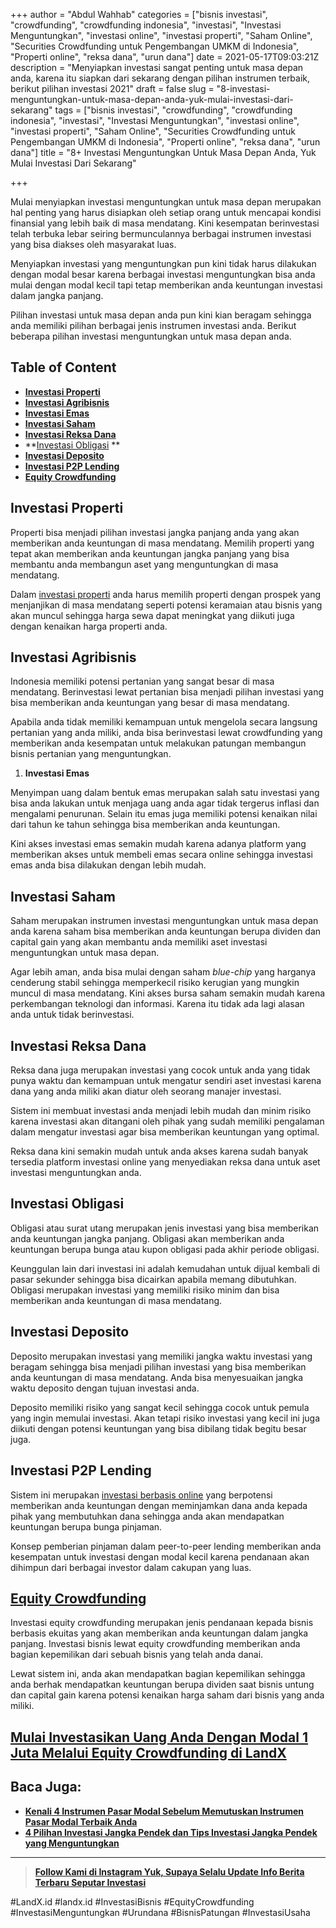 +++
author = "Abdul Wahhab"
categories = ["bisnis investasi", "crowdfunding", "crowdfunding indonesia", "investasi", "Investasi Menguntungkan", "investasi online", "investasi properti", "Saham Online", "Securities Crowdfunding untuk Pengembangan UMKM di Indonesia", "Properti online", "reksa dana", "urun dana"]
date = 2021-05-17T09:03:21Z
description = "Menyiapkan investasi sangat penting untuk masa depan anda, karena itu siapkan dari sekarang dengan pilihan instrumen terbaik, berikut pilihan investasi 2021"
draft = false
slug = "8-investasi-menguntungkan-untuk-masa-depan-anda-yuk-mulai-investasi-dari-sekarang"
tags = ["bisnis investasi", "crowdfunding", "crowdfunding indonesia", "investasi", "Investasi Menguntungkan", "investasi online", "investasi properti", "Saham Online", "Securities Crowdfunding untuk Pengembangan UMKM di Indonesia", "Properti online", "reksa dana", "urun dana"]
title = "8+ Investasi Menguntungkan Untuk Masa Depan Anda, Yuk Mulai Investasi Dari Sekarang"

+++


Mulai menyiapkan investasi menguntungkan untuk masa depan merupakan hal penting yang harus disiapkan oleh setiap orang untuk mencapai kondisi finansial yang lebih baik di masa mendatang. Kini kesempatan berinvestasi telah terbuka lebar seiring bermunculannya berbagai instrumen investasi yang bisa diakses oleh masyarakat luas.

Menyiapkan investasi yang menguntungkan pun kini tidak harus dilakukan dengan modal besar karena berbagai investasi menguntungkan bisa anda mulai dengan modal kecil tapi tetap memberikan anda keuntungan investasi dalam jangka panjang.

Pilihan investasi untuk masa depan anda pun kini kian beragam sehingga anda memiliki pilihan berbagai jenis instrumen investasi anda. Berikut beberapa pilihan investasi menguntungkan untuk masa depan anda.

## Table of Content

* ******[Investasi Properti](#investasi-properti)******
* ******[Investasi Agribisnis](#investasi-agribisnis)******
* **[Investasi Emas](#investasi-emas)**
* **[Investasi Saham](#investasi-saham )**
* **[Investasi Reksa Dana](#investasi-reksa-dana )**
* **[Investasi Obligasi](#investasi-obligasi ) **
* **[Investasi Deposito](#investasi-deposito)**
* **[Investasi P2P Lending](#investasi-p2p-lending)**
* ******[Equity Crowdfunding]( #equity-crowdfunding)******

## Investasi Properti

Properti bisa menjadi pilihan investasi jangka panjang anda yang akan memberikan anda keuntungan di masa mendatang. Memilih properti yang tepat akan memberikan anda keuntungan jangka panjang yang bisa membantu anda membangun aset yang menguntungkan di masa mendatang.

Dalam [investasi properti](https://landx.id/) anda harus memilih properti dengan prospek yang menjanjikan di masa mendatang seperti potensi keramaian atau bisnis yang akan muncul sehingga harga sewa dapat meningkat yang diikuti juga dengan kenaikan harga properti anda.

## Investasi Agribisnis

Indonesia memiliki potensi pertanian yang sangat besar di masa mendatang. Berinvestasi lewat pertanian bisa menjadi pilihan investasi yang bisa memberikan anda keuntungan yang besar di masa mendatang.

Apabila anda tidak memiliki kemampuan untuk mengelola secara langsung pertanian yang anda miliki, anda bisa berinvestasi lewat crowdfunding yang memberikan anda kesempatan untuk melakukan patungan membangun bisnis pertanian yang menguntungkan.

1. ******Investasi Emas******

Menyimpan uang dalam bentuk emas merupakan salah satu investasi yang bisa anda lakukan untuk menjaga uang anda agar tidak tergerus inflasi dan mengalami penurunan. Selain itu emas juga memiliki potensi kenaikan nilai dari tahun ke tahun sehingga bisa memberikan anda keuntungan.

Kini akses investasi emas semakin mudah karena adanya platform yang memberikan akses untuk membeli emas secara online sehingga investasi emas anda bisa dilakukan dengan lebih mudah.

## Investasi Saham

Saham merupakan instrumen investasi menguntungkan untuk masa depan anda karena saham bisa memberikan anda keuntungan berupa dividen dan capital gain yang akan membantu anda memiliki aset investasi menguntungkan untuk masa depan.

Agar lebih aman, anda bisa mulai dengan saham _blue-chip_ yang harganya cenderung stabil sehingga memperkecil risiko kerugian yang mungkin muncul di masa mendatang. Kini akses bursa saham semakin mudah karena perkembangan teknologi dan informasi. Karena itu tidak ada lagi alasan anda untuk tidak berinvestasi.

## Investasi Reksa Dana

Reksa dana juga merupakan investasi yang cocok untuk anda yang tidak punya waktu dan kemampuan untuk mengatur sendiri aset investasi karena dana yang anda miliki akan diatur oleh seorang manajer investasi.

Sistem ini membuat investasi anda menjadi lebih mudah dan minim risiko karena investasi akan ditangani oleh pihak yang sudah memiliki pengalaman dalam mengatur investasi agar bisa memberikan keuntungan yang optimal.

Reksa dana kini semakin mudah untuk anda akses karena sudah banyak tersedia platform investasi online yang menyediakan reksa dana untuk aset investasi menguntungkan anda.

## Investasi Obligasi

Obligasi atau surat utang merupakan jenis investasi yang bisa memberikan anda keuntungan jangka panjang. Obligasi akan memberikan anda keuntungan berupa bunga atau kupon obligasi pada akhir periode obligasi.

Keunggulan lain dari investasi ini adalah kemudahan untuk dijual kembali di pasar sekunder sehingga bisa dicairkan apabila memang dibutuhkan. Obligasi merupakan investasi yang memiliki risiko minim dan bisa memberikan anda keuntungan di masa mendatang.

## Investasi Deposito

Deposito merupakan investasi yang memiliki jangka waktu investasi yang beragam sehingga bisa menjadi pilihan investasi yang bisa memberikan anda keuntungan di masa mendatang. Anda bisa menyesuaikan jangka waktu deposito dengan tujuan investasi anda.

Deposito memiliki risiko yang sangat kecil sehingga cocok untuk pemula yang ingin memulai investasi. Akan tetapi risiko investasi yang kecil ini juga diikuti dengan potensi keuntungan yang  bisa dibilang tidak begitu besar juga.

## Investasi P2P Lending

Sistem ini merupakan [investasi berbasis online](https://landx.id/) yang berpotensi memberikan anda keuntungan dengan meminjamkan dana anda kepada pihak yang membutuhkan dana sehingga anda akan mendapatkan keuntungan berupa bunga pinjaman.

Konsep pemberian pinjaman dalam peer-to-peer lending memberikan anda kesempatan untuk investasi dengan modal kecil karena pendanaan akan dihimpun dari berbagai investor dalam cakupan yang luas.

## [Equity Crowdfunding](https://landx.id/)

Investasi equity crowdfunding merupakan jenis pendanaan kepada bisnis berbasis ekuitas yang akan memberikan anda keuntungan dalam jangka panjang. Investasi bisnis lewat equity crowdfunding memberikan anda bagian kepemilikan dari sebuah bisnis yang telah anda danai.

Lewat sistem ini, anda akan mendapatkan bagian kepemilikan sehingga anda berhak mendapatkan keuntungan berupa dividen saat bisnis untung dan capital gain karena potensi kenaikan harga saham dari bisnis yang anda miliki.

## [Mulai Investasikan Uang Anda Dengan Modal 1 Juta Melalui Equity Crowdfunding di LandX](https://landx.id/)



## **Baca Juga:**

* **[Kenali 4 Instrumen Pasar Modal Sebelum Memutuskan Instrumen Pasar Modal Terbaik Anda](https://landx.id/blog/kenali-4-instrumen-pasar-modal-sebelum-memutuskan-instrumen-pasar-modal-terbaik-anda/)**
* **[4 Pilihan Investasi Jangka Pendek dan Tips Investasi Jangka Pendek yang Menguntungkan](https://landx.id/blog/4-pilihan-investasi-jangka-pendek-dan-tips-investasi-jangka-pendek-yang-menguntungkan/)**

---

> **[Follow Kami di Instagram Yuk, Supaya Selalu Update Info Berita Terbaru Seputar Investasi](https://www.instagram.com/landx.id/?utm_medium=copy_link)**

‌#LandX.id	#landx.id	#InvestasiBisnis	#EquityCrowdfunding	#InvestasiMenguntungkan	#Urundana	#BisnisPatungan	#InvestasiUsaha

